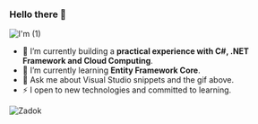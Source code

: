 ### Hello there 👋
![I'm (1)](https://user-images.githubusercontent.com/65626254/172077544-e21e1bf4-28b8-4473-b3f4-d8c5a7d7c2b4.gif)


- 🔭 I’m currently building a **practical experience with C#, .NET Framework and Cloud Computing**.
- 🌱 I’m currently learning **Entity Framework Core**.
- 💬 Ask me about Visual Studio snippets and the gif above.
- ⚡ I open to new technologies and committed to learning.

<img src="https://komarev.com/ghpvc/?username=ZadokJoshua&color=green" alt="Zadok" />
